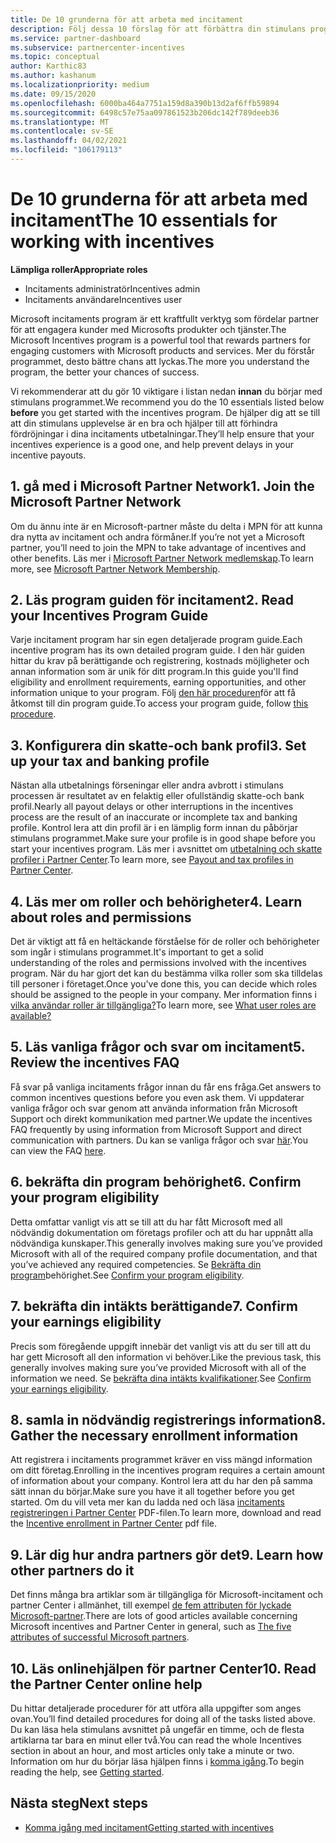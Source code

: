 ```yaml
---
title: De 10 grunderna för att arbeta med incitament
description: Följ dessa 10 förslag för att förbättra din stimulans program upplevelse och få inbetalningar snart.
ms.service: partner-dashboard
ms.subservice: partnercenter-incentives
ms.topic: conceptual
author: Karthic83
ms.author: kashanum
ms.localizationpriority: medium
ms.date: 09/15/2020
ms.openlocfilehash: 6000ba464a7751a159d8a390b13d2af6ffb59894
ms.sourcegitcommit: 6498c57e75aa097861523b206dc142f789deeb36
ms.translationtype: MT
ms.contentlocale: sv-SE
ms.lasthandoff: 04/02/2021
ms.locfileid: "106179113"
---
```

# <a name="the-10-essentials-for-working-with-incentives"></a><span data-ttu-id="f1d32-103">De 10 grunderna för att arbeta med incitament</span><span class="sxs-lookup"><span data-stu-id="f1d32-103">The 10 essentials for working with incentives</span></span>

<span data-ttu-id="f1d32-104">**Lämpliga roller**</span><span class="sxs-lookup"><span data-stu-id="f1d32-104">**Appropriate roles**</span></span>

- <span data-ttu-id="f1d32-105">Incitaments administratör</span><span class="sxs-lookup"><span data-stu-id="f1d32-105">Incentives admin</span></span>
- <span data-ttu-id="f1d32-106">Incitaments användare</span><span class="sxs-lookup"><span data-stu-id="f1d32-106">Incentives user</span></span>

<span data-ttu-id="f1d32-107">Microsoft incitaments program är ett kraftfullt verktyg som fördelar partner för att engagera kunder med Microsofts produkter och tjänster.</span><span class="sxs-lookup"><span data-stu-id="f1d32-107">The Microsoft Incentives program is a powerful tool that rewards partners for engaging customers with Microsoft products and services.</span></span> <span data-ttu-id="f1d32-108">Mer du förstår programmet, desto bättre chans att lyckas.</span><span class="sxs-lookup"><span data-stu-id="f1d32-108">The more you understand the program, the better your chances of success.</span></span>

<span data-ttu-id="f1d32-109">Vi rekommenderar att du gör 10 viktigare i listan nedan **innan** du börjar med stimulans programmet.</span><span class="sxs-lookup"><span data-stu-id="f1d32-109">We recommend you do the 10 essentials listed below **before** you get started with the incentives program.</span></span> <span data-ttu-id="f1d32-110">De hjälper dig att se till att din stimulans upplevelse är en bra och hjälper till att förhindra fördröjningar i dina incitaments utbetalningar.</span><span class="sxs-lookup"><span data-stu-id="f1d32-110">They’ll help ensure that your incentives experience is a good one, and help prevent delays in your incentive payouts.</span></span>

## <a name="1-join-the-microsoft-partner-network"></a><span data-ttu-id="f1d32-111">1. gå med i Microsoft Partner Network</span><span class="sxs-lookup"><span data-stu-id="f1d32-111">1. Join the Microsoft Partner Network</span></span>

<span data-ttu-id="f1d32-112">Om du ännu inte är en Microsoft-partner måste du delta i MPN för att kunna dra nytta av incitament och andra förmåner.</span><span class="sxs-lookup"><span data-stu-id="f1d32-112">If you’re not yet a Microsoft partner, you’ll need to join the MPN to take advantage of incentives and other benefits.</span></span> <span data-ttu-id="f1d32-113">Läs mer i [Microsoft Partner Network medlemskap](https://partner.microsoft.com/membership).</span><span class="sxs-lookup"><span data-stu-id="f1d32-113">To learn more, see [Microsoft Partner Network Membership](https://partner.microsoft.com/membership).</span></span>

## <a name="2-read-your-incentives-program-guide"></a><span data-ttu-id="f1d32-114">2. Läs program guiden för incitament</span><span class="sxs-lookup"><span data-stu-id="f1d32-114">2. Read your Incentives Program Guide</span></span>

<span data-ttu-id="f1d32-115">Varje incitament program har sin egen detaljerade program guide.</span><span class="sxs-lookup"><span data-stu-id="f1d32-115">Each incentive program has its own detailed program guide.</span></span> <span data-ttu-id="f1d32-116">I den här guiden hittar du krav på berättigande och registrering, kostnads möjligheter och annan information som är unik för ditt program.</span><span class="sxs-lookup"><span data-stu-id="f1d32-116">In this guide you'll find eligibility and enrollment requirements, earning opportunities, and other information unique to your program.</span></span> <span data-ttu-id="f1d32-117">Följ [den här proceduren](incentives-determined-your-program-eligibility.md#determining-your-program-eligibility)för att få åtkomst till din program guide.</span><span class="sxs-lookup"><span data-stu-id="f1d32-117">To access your program guide, follow [this procedure](incentives-determined-your-program-eligibility.md#determining-your-program-eligibility).</span></span>

## <a name="3-set-up-your-tax-and-banking-profile"></a><span data-ttu-id="f1d32-118">3. Konfigurera din skatte-och bank profil</span><span class="sxs-lookup"><span data-stu-id="f1d32-118">3. Set up your tax and banking profile</span></span>

<span data-ttu-id="f1d32-119">Nästan alla utbetalnings förseningar eller andra avbrott i stimulans processen är resultatet av en felaktig eller ofullständig skatte-och bank profil.</span><span class="sxs-lookup"><span data-stu-id="f1d32-119">Nearly all payout delays or other interruptions in the incentives process are the result of an inaccurate or incomplete tax and banking profile.</span></span> <span data-ttu-id="f1d32-120">Kontrol lera att din profil är i en lämplig form innan du påbörjar stimulans programmet.</span><span class="sxs-lookup"><span data-stu-id="f1d32-120">Make sure your profile is in good shape before you start your incentives program.</span></span> <span data-ttu-id="f1d32-121">Läs mer i avsnittet om [utbetalning och skatte profiler i Partner Center](incentives-create-and-manage-your-payout-and-tax-profiles.md).</span><span class="sxs-lookup"><span data-stu-id="f1d32-121">To learn more, see [Payout and tax profiles in Partner Center](incentives-create-and-manage-your-payout-and-tax-profiles.md).</span></span>

## <a name="4-learn-about-roles-and-permissions"></a><span data-ttu-id="f1d32-122">4. Läs mer om roller och behörigheter</span><span class="sxs-lookup"><span data-stu-id="f1d32-122">4. Learn about roles and permissions</span></span>

<span data-ttu-id="f1d32-123">Det är viktigt att få en heltäckande förståelse för de roller och behörigheter som ingår i stimulans programmet.</span><span class="sxs-lookup"><span data-stu-id="f1d32-123">It's important to get a solid understanding of the roles and permissions involved with the incentives program.</span></span> <span data-ttu-id="f1d32-124">När du har gjort det kan du bestämma vilka roller som ska tilldelas till personer i företaget.</span><span class="sxs-lookup"><span data-stu-id="f1d32-124">Once you've done this, you can decide which roles should be assigned to the people in your company.</span></span> <span data-ttu-id="f1d32-125">Mer information finns i [vilka användar roller är tillgängliga?](incentives-faq.md#what-user-roles-are-available)</span><span class="sxs-lookup"><span data-stu-id="f1d32-125">To learn more, see [What user roles are available?](incentives-faq.md#what-user-roles-are-available)</span></span>

## <a name="5-review-the-incentives-faq"></a><span data-ttu-id="f1d32-126">5. Läs vanliga frågor och svar om incitament</span><span class="sxs-lookup"><span data-stu-id="f1d32-126">5. Review the incentives FAQ</span></span>

<span data-ttu-id="f1d32-127">Få svar på vanliga incitaments frågor innan du får ens fråga.</span><span class="sxs-lookup"><span data-stu-id="f1d32-127">Get answers to common incentives questions before you even ask them.</span></span> <span data-ttu-id="f1d32-128">Vi uppdaterar vanliga frågor och svar genom att använda information från Microsoft Support och direkt kommunikation med partner.</span><span class="sxs-lookup"><span data-stu-id="f1d32-128">We update the incentives FAQ frequently by using information from Microsoft Support and direct communication with partners.</span></span> <span data-ttu-id="f1d32-129">Du kan se vanliga frågor och svar [här](incentives-faq.md).</span><span class="sxs-lookup"><span data-stu-id="f1d32-129">You can view the FAQ [here](incentives-faq.md).</span></span>

## <a name="6-confirm-your-program-eligibility"></a><span data-ttu-id="f1d32-130">6. bekräfta din program behörighet</span><span class="sxs-lookup"><span data-stu-id="f1d32-130">6. Confirm your program eligibility</span></span>

<span data-ttu-id="f1d32-131">Detta omfattar vanligt vis att se till att du har fått Microsoft med all nödvändig dokumentation om företags profiler och att du har uppnått alla nödvändiga kunskaper.</span><span class="sxs-lookup"><span data-stu-id="f1d32-131">This generally involves making sure you’ve provided Microsoft with all of the required company profile documentation, and that you’ve achieved any required competencies.</span></span> <span data-ttu-id="f1d32-132">Se [Bekräfta din program](incentives-determined-your-program-eligibility.md)behörighet.</span><span class="sxs-lookup"><span data-stu-id="f1d32-132">See [Confirm your program eligibility](incentives-determined-your-program-eligibility.md).</span></span>

## <a name="7-confirm-your-earnings-eligibility"></a><span data-ttu-id="f1d32-133">7. bekräfta din intäkts berättigande</span><span class="sxs-lookup"><span data-stu-id="f1d32-133">7. Confirm your earnings eligibility</span></span>

<span data-ttu-id="f1d32-134">Precis som föregående uppgift innebär det vanligt vis att du ser till att du har gett Microsoft all den information vi behöver.</span><span class="sxs-lookup"><span data-stu-id="f1d32-134">Like the previous task, this generally involves making sure you’ve provided Microsoft with all of the information we need.</span></span> <span data-ttu-id="f1d32-135">Se [bekräfta dina intäkts kvalifikationer](incentives-confirm-your-earnings-eligibility.md).</span><span class="sxs-lookup"><span data-stu-id="f1d32-135">See [Confirm your earnings eligibility](incentives-confirm-your-earnings-eligibility.md).</span></span>

## <a name="8-gather-the-necessary-enrollment-information"></a><span data-ttu-id="f1d32-136">8. samla in nödvändig registrerings information</span><span class="sxs-lookup"><span data-stu-id="f1d32-136">8. Gather the necessary enrollment information</span></span>

<span data-ttu-id="f1d32-137">Att registrera i incitaments programmet kräver en viss mängd information om ditt företag.</span><span class="sxs-lookup"><span data-stu-id="f1d32-137">Enrolling in the incentives program requires a certain amount of information about your company.</span></span> <span data-ttu-id="f1d32-138">Kontrol lera att du har den på samma sätt innan du börjar.</span><span class="sxs-lookup"><span data-stu-id="f1d32-138">Make sure you have it all together before you get started.</span></span> <span data-ttu-id="f1d32-139">Om du vill veta mer kan du ladda ned och läsa [incitaments registreringen i Partner Center](https://assetsprod.microsoft.com/partner-center-incentives-enrollment.pdf) PDF-filen.</span><span class="sxs-lookup"><span data-stu-id="f1d32-139">To learn more, download and read the [Incentive enrollment in Partner Center](https://assetsprod.microsoft.com/partner-center-incentives-enrollment.pdf) pdf file.</span></span>

## <a name="9-learn-how-other-partners-do-it"></a><span data-ttu-id="f1d32-140">9. Lär dig hur andra partners gör det</span><span class="sxs-lookup"><span data-stu-id="f1d32-140">9. Learn how other partners do it</span></span>

<span data-ttu-id="f1d32-141">Det finns många bra artiklar som är tillgängliga för Microsoft-incitament och partner Center i allmänhet, till exempel [de fem attributen för lyckade Microsoft-partner](https://www.microsoft.com/en-us/us-partner-blog/2019/08/29/the-five-attributes-of-successful-microsoft-partners/).</span><span class="sxs-lookup"><span data-stu-id="f1d32-141">There are lots of good articles available concerning Microsoft incentives and Partner Center in general, such as [The five attributes of successful Microsoft partners](https://www.microsoft.com/en-us/us-partner-blog/2019/08/29/the-five-attributes-of-successful-microsoft-partners/).</span></span>

## <a name="10-read-the-partner-center-online-help"></a><span data-ttu-id="f1d32-142">10. Läs onlinehjälpen för partner Center</span><span class="sxs-lookup"><span data-stu-id="f1d32-142">10. Read the Partner Center online help</span></span>

<span data-ttu-id="f1d32-143">Du hittar detaljerade procedurer för att utföra alla uppgifter som anges ovan.</span><span class="sxs-lookup"><span data-stu-id="f1d32-143">You’ll find detailed procedures for doing all of the tasks listed above.</span></span> <span data-ttu-id="f1d32-144">Du kan läsa hela stimulans avsnittet på ungefär en timme, och de flesta artiklarna tar bara en minut eller två.</span><span class="sxs-lookup"><span data-stu-id="f1d32-144">You can read the whole Incentives section in about an hour, and most articles only take a minute or two.</span></span> <span data-ttu-id="f1d32-145">Information om hur du börjar läsa hjälpen finns i [komma igång](incentives-get-started-intro.md).</span><span class="sxs-lookup"><span data-stu-id="f1d32-145">To begin reading the help, see [Getting started](incentives-get-started-intro.md).</span></span>

## <a name="next-steps"></a><span data-ttu-id="f1d32-146">Nästa steg</span><span class="sxs-lookup"><span data-stu-id="f1d32-146">Next steps</span></span>

- [<span data-ttu-id="f1d32-147">Komma igång med incitament</span><span class="sxs-lookup"><span data-stu-id="f1d32-147">Getting started with incentives</span></span>](incentives-get-started-intro.md)
